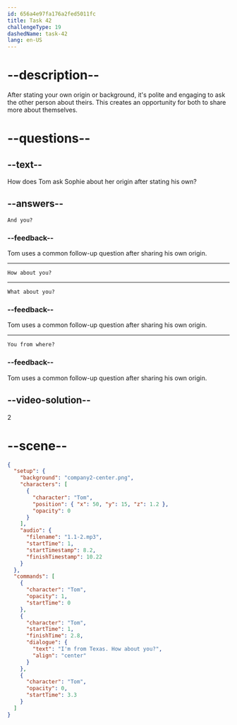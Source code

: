 ```yaml
---
id: 656a4e97fa176a2fed5011fc
title: Task 42
challengeType: 19
dashedName: task-42
lang: en-US
---
```


<!--
AUDIO REFERENCE:
Tom: I'm from Texas. How about you?
-->

# --description--

After stating your own origin or background, it's polite and engaging to ask the other person about theirs. This creates an opportunity for both to share more about themselves.

# --questions--

## --text--

How does Tom ask Sophie about her origin after stating his own?

## --answers--

`And you?`

### --feedback--

Tom uses a common follow-up question after sharing his own origin.

---

`How about you?`

---

`What about you?`

### --feedback--

Tom uses a common follow-up question after sharing his own origin.

---

`You from where?`

### --feedback--

Tom uses a common follow-up question after sharing his own origin.

## --video-solution--

2

# --scene--

```json
{
  "setup": {
    "background": "company2-center.png",
    "characters": [
      {
        "character": "Tom",
        "position": { "x": 50, "y": 15, "z": 1.2 },
        "opacity": 0
      }
    ],
    "audio": {
      "filename": "1.1-2.mp3",
      "startTime": 1,
      "startTimestamp": 8.2,
      "finishTimestamp": 10.22
    }
  },
  "commands": [
    {
      "character": "Tom",
      "opacity": 1,
      "startTime": 0
    },
    {
      "character": "Tom",
      "startTime": 1,
      "finishTime": 2.8,
      "dialogue": {
        "text": "I'm from Texas. How about you?",
        "align": "center"
      }
    },
    {
      "character": "Tom",
      "opacity": 0,
      "startTime": 3.3
    }
  ]
}
```
